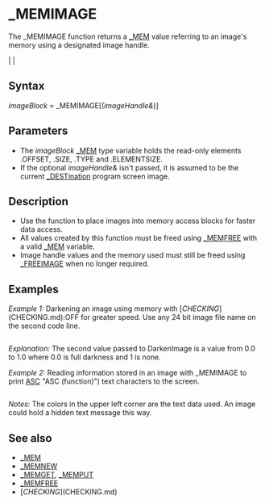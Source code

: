 # _MEMIMAGE

The _MEMIMAGE function returns a [_MEM](_MEM.md) value referring to an image's memory using a designated image handle.

  

|  |

## Syntax

*imageBlock* = _MEMIMAGE[(*imageHandle&*)]
  

## Parameters

* The *imageBlock* [_MEM](_MEM.md) type variable holds the read-only elements .OFFSET, .SIZE, .TYPE and .ELEMENTSIZE.
* If the optional *imageHandle&* isn't passed, it is assumed to be the current [_DESTination](_DESTination.md) program screen image.

  

## Description

* Use the function to place images into memory access blocks for faster data access.
* All values created by this function must be freed using [_MEMFREE](_MEMFREE.md) with a valid [_MEM](_MEM.md) variable.
* Image handle values and the memory used must still be freed using [_FREEIMAGE](_FREEIMAGE.md) when no longer required.

  

## Examples

*Example 1:* Darkening an image using memory with [$CHECKING]($CHECKING.md):OFF for greater speed. Use any 24 bit image file name on the second code line.

``` [SCREEN](SCREEN.md) [_NEWIMAGE](_NEWIMAGE.md)(1024, 768, 32) i& = [_LOADIMAGE](_LOADIMAGE.md)("turtle.jpg") '<<<<<<<<<<<<< use any 24 bit image file  [FOR](FOR.md) n! = 1 [TO](TO.md) 0.01 [STEP](STEP.md) -0.01     i2& = [_COPYIMAGE](_COPYIMAGE.md)(i&)     DarkenImage i2&, n!     [_PUTIMAGE](_PUTIMAGE.md) (0, 0), i2&     [_FREEIMAGE](_FREEIMAGE.md) i2&     [_DISPLAY](_DISPLAY.md) [NEXT](NEXT.md)  [SUB](SUB.md) DarkenImage (Image [AS](AS.md) [LONG](LONG.md), Value_From_0_To_1 [AS](AS.md) [SINGLE](SINGLE.md)) [IF](IF.md) Value_From_0_To_1 <= 0 [OR](OR.md) "OR (boolean)") Value_From_0_To_1 >= 1 [OR](OR.md) "OR (boolean)") [_PIXELSIZE](_PIXELSIZE.md)(Image) <> 4 [THEN](THEN.md) [EXIT SUB](EXIT SUB.md) [DIM](DIM.md) Buffer [AS](AS.md) [_MEM](_MEM.md): Buffer = _MEMIMAGE(Image) 'Get a memory reference to our image [DIM](DIM.md) Frac_Value [AS](AS.md) [LONG](LONG.md): Frac_Value = Value_From_0_To_1 * 65536 'Used to avoid slow floating point calculations [DIM](DIM.md) O [AS](AS.md) [_OFFSET](_OFFSET.md), O_Last [AS](AS.md) [_OFFSET](_OFFSET.md) O = Buffer.OFFSET 'We start at this offset O_Last = Buffer.OFFSET + [_WIDTH](_WIDTH.md) "WIDTH (function)")(Image) * [_HEIGHT](_HEIGHT.md)(Image) * 4 'We stop when we get to this offset 'use on error free code ONLY! [$CHECKING]($CHECKING.md):OFF DO     [_MEMPUT](_MEMPUT.md) Buffer, O, [_MEMGET](_MEMGET.md) "MEMGET (function)")(Buffer, O, [_UNSIGNED](_UNSIGNED.md) [_BYTE](_BYTE.md)) * Frac_Value \ 65536 [AS](AS.md) [_UNSIGNED](_UNSIGNED.md) [_BYTE](_BYTE.md)     [_MEMPUT](_MEMPUT.md) Buffer, O + 1, [_MEMGET](_MEMGET.md) "MEMGET (function)")(Buffer, O + 1, [_UNSIGNED](_UNSIGNED.md) [_BYTE](_BYTE.md)) * Frac_Value \ 65536 [AS](AS.md) [_UNSIGNED](_UNSIGNED.md) [_BYTE](_BYTE.md)     [_MEMPUT](_MEMPUT.md) Buffer, O + 2, [_MEMGET](_MEMGET.md) "MEMGET (function)")(Buffer, O + 2, [_UNSIGNED](_UNSIGNED.md) [_BYTE](_BYTE.md)) * Frac_Value \ 65536 [AS](AS.md) [_UNSIGNED](_UNSIGNED.md) [_BYTE](_BYTE.md)     O = O + 4 [LOOP](LOOP.md) [UNTIL](UNTIL.md) O = O_Last 'turn checking back on when done! [$CHECKING]($CHECKING.md):ON [_MEMFREE](_MEMFREE.md) Buffer [END SUB](END SUB.md)  
```

*Explanation:* The second value passed to DarkenImage is a value from 0.0 to 1.0 where 0.0 is full darkness and 1 is none.
  

*Example 2:* Reading information stored in an image with _MEMIMAGE to print [ASC](ASC.md) "ASC (function)") text characters to the screen.

``` [SCREEN](SCREEN.md) 13 [_FULLSCREEN](_FULLSCREEN.md) [PSET](PSET.md) (0, 0), [ASC](ASC.md) "ASC (function)")("H") [PSET](PSET.md) (1, 0), [ASC](ASC.md) "ASC (function)")("E") [PSET](PSET.md) (2, 0), [ASC](ASC.md) "ASC (function)")("L") [PSET](PSET.md) (3, 0), [ASC](ASC.md) "ASC (function)")("L") [PSET](PSET.md) (4, 0), [ASC](ASC.md) "ASC (function)")("O") [PSET](PSET.md) (5, 0), 32 [PSET](PSET.md) (6, 0), [ASC](ASC.md) "ASC (function)")("W") [PSET](PSET.md) (7, 0), [ASC](ASC.md) "ASC (function)")("O") [PSET](PSET.md) (8, 0), [ASC](ASC.md) "ASC (function)")("R") [PSET](PSET.md) (9, 0), [ASC](ASC.md) "ASC (function)")("L") [PSET](PSET.md) (10, 0), [ASC](ASC.md) "ASC (function)")("D") [DIM](DIM.md) m [AS](AS.md) [_MEM](_MEM.md) m = _MEMIMAGE x1$ = [_MEMGET](_MEMGET.md) "MEMGET (function)")(m, m.OFFSET, [STRING](STRING.md) * 11) 'convert numbers to ASCII text characters [_MEMFREE](_MEMFREE.md) m 'free memory when done [LOCATE](LOCATE.md) 10, 1: [PRINT](PRINT.md) [LEN](LEN.md)(x1$) 'prints 11 as byte length [PRINT](PRINT.md) x1$ 'prints HELLO WORLD [END](END.md)  
```

*Notes:* The colors in the upper left corner are the text data used. An image could hold a hidden text message this way.
  

## See also

* [_MEM](_MEM.md)
* [_MEMNEW](_MEMNEW.md)
* [_MEMGET](_MEMGET.md), [_MEMPUT](_MEMPUT.md)
* [_MEMFREE](_MEMFREE.md)
* [$CHECKING]($CHECKING.md)

  
